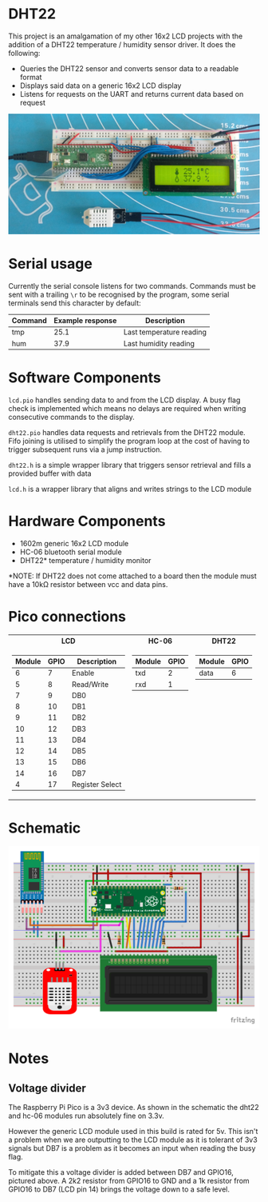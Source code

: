 # DHT22

This project is an amalgamation of my other 16x2 LCD projects with the addition of a DHT22 temperature / humidity sensor driver. It does the following:

- Queries the DHT22 sensor and converts sensor data to a readable format
- Displays said data on a generic 16x2 LCD display
- Listens for requests on the UART and returns current data based on request 



<img src="media/dht22_img.jpg" width="600"/>

# Serial usage

Currently the serial console listens for two commands. Commands must be sent with a trailing `\r` to be recognised by the program, some serial terminals send this character by default:

|Command| Example response |Description|
|-------|------------------|-----------|
|tmp    |25.1              |Last temperature reading|
|hum    |37.9              |Last humidity reading|

# Software Components

`lcd.pio` handles sending data to and from the LCD display. A busy flag check is implemented which means no delays are required when writing consecutive commands to the display.

`dht22.pio` handles data requests and retrievals from the DHT22 module. Fifo joining is utilised to simplify the program loop at the cost of having to trigger subsequent runs via a jump instruction.

`dht22.h` is a simple wrapper library that triggers sensor retrieval and fills a provided buffer with data

`lcd.h` is a wrapper library that aligns and writes strings to the LCD module

# Hardware Components

- 1602m generic 16x2 LCD module
- HC-06 bluetooth serial module
- DHT22* temperature / humidity monitor

*NOTE: If DHT22 does not come attached to a board then the module must have a 10kΩ resistor between vcc and data pins.

# Pico connections
<table>
<tr>
    <th>LCD</th><th>HC-06</th><th>DHT22</th>
</tr>
<tr>
<td style='vertical-align: top;'>

| Module | GPIO | Description  |
|-----|------|-----------------|
| 6   | 7    | Enable          | 
| 5   | 8    | Read/Write      | 
| 7   | 9    | DB0             | 
| 8   | 10   | DB1             | 
| 9   | 11   | DB2             | 
| 10  | 12   | DB3             | 
| 11  | 13   | DB4             | 
| 12  | 14   | DB5             | 
| 13  | 15   | DB6             | 
| 14  | 16   | DB7             | 
| 4   | 17   | Register Select | 

</td>
<td style='vertical-align: top;'>

|Module|GPIO| 
|--|--|
|txd|2|
|rxd|1|

</td>
<td style='vertical-align: top;'>

| Module | GPIO |
|-----|------|
| data   | 6    |

</td>

</tr>
</table>


# Schematic

<img src="media/dht22_schematic.svg" width="600"/>

# Notes
## Voltage divider
The Raspberry Pi Pico is a 3v3 device. As shown in the schematic the dht22 and hc-06 modules run absolutely fine on 3.3v. 

However the generic LCD module used in this build is rated for 5v. This isn't a problem when we are outputting to the LCD module as it is tolerant of 3v3 signals but DB7 is a problem as it becomes an input when reading the busy flag. 

To mitigate this a voltage divider is added between DB7 and GPIO16, pictured above. A 2k2 resistor from GPIO16 to GND and a 1k resistor from GPIO16 to DB7 (LCD pin 14) brings the voltage down to a safe level.
